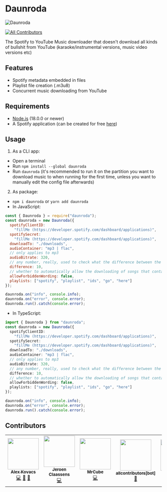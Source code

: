 # Daunroda

![Daunroda](https://i.imgur.com/F3H2vci.png)

<!-- ALL-CONTRIBUTORS-BADGE:START - Do not remove or modify this section -->

[![All Contributors](https://img.shields.io/badge/all_contributors-5-orange.svg?style=flat-square)](#contributors-)

<!-- ALL-CONTRIBUTORS-BADGE:END -->

The Spotify to YouTube Music downloader that doesn't download all kinds of
bullshit from YouTube (karaoke/instrumental versions, music video versions etc)

## Features

- Spotify metadata embedded in files
- Playlist file creation (.m3u8)
- Concurrent music downloading from YouTube

## Requirements

- [Node.js](https://nodejs.org/en/download/) (18.0.0 or newer)
- A Spotify application (can be created for free
  [here](https://developer.spotify.com/dashboard/applications))

## Usage

1. As a CLI app:

- Open a terminal
- Run `npm install --global daunroda`
- Run `daunroda` (it's recommended to run it on the partition you want to
  download music to when running for the first time, unless you want to manually
  edit the config file afterwards)

2. As package:

- `npm i daunroda` or `yarn add daunroda`
- In JavaScript:

```js
const { Daunroda } = require("daunroda");
const daunroda = new Daunroda({
  spotifyClientID:
    "fillMe (https://developer.spotify.com/dashboard/applications)",
  spotifySecret:
    "fillMe (https://developer.spotify.com/dashboard/applications)",
  downloadTo: "./downloads",
  audioContainer: "mp3 | flac",
  // only applies to mp3
  audioBitrate: 320,
  // any number, really, used to check what the difference between the Spotify version and YouTube Music version is in length, and if it's higher than the percentage specified here it will be skipped
  difference: 10,
  // whether to automatically allow the downloading of songs that contain forbidden wording on YouTube (such as live, karaoke, instrumental etc), if disabled you will be prompted if you want to download anyway or not
  allowForbiddenWording: false,
  playlists: ["spotify", "playlist", "ids", "go", "here"]
});

daunroda.on("info", console.info);
daunroda.on("error", console.error);
daunroda.run().catch(console.error);
```

- In TypeScript:

```ts
import { Daunroda } from "daunroda";
const daunroda = new Daunroda({
  spotifyClientID:
    "fillMe (https://developer.spotify.com/dashboard/applications)",
  spotifySecret:
    "fillMe (https://developer.spotify.com/dashboard/applications)",
  downloadTo: "./downloads",
  audioContainer: "mp3 | flac",
  // only applies to mp3
  audioBitrate: 320,
  // any number, really, used to check what the difference between the Spotify version and YouTube Music version is in length, and if it's higher than the percentage specified here it will be skipped
  difference: 10,
  // whether to automatically allow the downloading of songs that contain forbidden wording on YouTube (such as live, karaoke, instrumental etc), if disabled you will be prompted if you want to download anyway or not
  allowForbiddenWording: false,
  playlists: ["spotify", "playlist", "ids", "go", "here"]
});

daunroda.on("info", console.info);
daunroda.on("error", console.error);
daunroda.run().catch(console.error);
```

## Contributors

<!-- ALL-CONTRIBUTORS-LIST:START - Do not remove or modify this section -->
<!-- prettier-ignore-start -->
<!-- markdownlint-disable -->
<table>
  <tr>
    <td align="center"><a href="https://github.com/alexthemaster"><img src="https://avatars.githubusercontent.com/u/31011461?v=4?s=100" width="100px;" alt=""/><br /><sub><b>Alex Kovacs</b></sub></a><br /><a href="https://github.com/alexthemaster/daunroda/commits?author=alexthemaster" title="Code">💻</a> <a href="#ideas-alexthemaster" title="Ideas, Planning, & Feedback">🤔</a> <a href="#maintenance-alexthemaster" title="Maintenance">🚧</a></td>
    <td align="center"><a href="https://favware.tech/"><img src="https://avatars.githubusercontent.com/u/4019718?v=4?s=100" width="100px;" alt=""/><br /><sub><b>Jeroen Claassens</b></sub></a><br /><a href="https://github.com/alexthemaster/daunroda/commits?author=favna" title="Code">💻</a></td>
    <td align="center"><a href="http://mrcube.live"><img src="https://avatars.githubusercontent.com/u/25201357?v=4?s=100" width="100px;" alt=""/><br /><sub><b>MrCube</b></sub></a><br /><a href="https://github.com/alexthemaster/daunroda/commits?author=ItsMrCube" title="Code">💻</a></td>
    <td align="center"><a href="https://github.com/apps/allcontributors"><img src="https://avatars.githubusercontent.com/in/23186?v=4?s=100" width="100px;" alt=""/><br /><sub><b>allcontributors[bot]</b></sub></a><br /><a href="https://github.com/alexthemaster/daunroda/commits?author=allcontributors[bot]" title="Documentation">📖</a></td>
    <td align="center"><a href="https://igerman.cc/"><img src="https://avatars.githubusercontent.com/u/36676880?v=4?s=100" width="100px;" alt=""/><br /><sub><b>iGerman</b></sub></a><br /><a href="https://github.com/alexthemaster/daunroda/issues?q=author%3AiGerman00" title="Bug reports">🐛</a></td>
  </tr>
</table>

<!-- markdownlint-restore -->
<!-- prettier-ignore-end -->

<!-- ALL-CONTRIBUTORS-LIST:END -->
